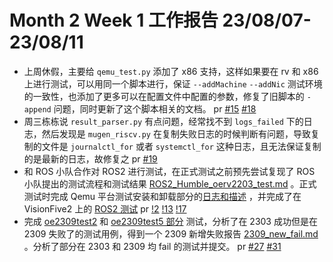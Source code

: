 # Month 2 Week 1 工作报告 23/08/07-23/08/11

+ 上周休假，主要给 ``qemu_test.py`` 添加了 x86 支持，这样如果要在 rv 和 x86 上进行测试，可以用同一个脚本进行，保证 ``--addMachine`` ``--addNic`` 测试环境的一致性，也添加了更多可以在配置文件中配置的参数，修复了旧脚本的 ``-append`` 问题，同时更新了这个脚本相关的文档。 pr [#15](https://github.com/brsf11/mugen-riscv/pull/15) [#18](https://github.com/brsf11/mugen-riscv/pull/18)
+ 周三栋栋说 ``result_parser.py`` 有点问题，经常找不到 ``logs_failed`` 下的日志，然后发现是 ``mugen_riscv.py`` 在复制失败日志的时候判断有问题，导致复制的文件是 ``journalctl_for`` 或者 ``systemctl_for`` 这种日志，且无法保证复制的是最新的日志，故修复之 pr [#19](https://github.com/brsf11/mugen-riscv/pull/19)
+ 和 ROS 小队合作对 ROS2 进行测试，在正式测试之前预先尝试复现了 ROS 小队提出的测试流程和测试结果 [ROS2_Humble_oerv2203_test.md](./ROS_test/ROS2_Humble_oerv2203_test.md) 。正式测试时完成 Qemu 平台测试安装和卸载部分的[日志和描述](https://gitee.com/yunxiangluo/open-euler-risc-v-ros2-humble/blob/master/QEMU/README.md#%E6%B5%8B%E8%AF%95%E5%AE%89%E8%A3%85%E5%92%8C%E5%8D%B8%E8%BD%BD) ，并完成了在 VisionFive2 上的 [ROS2 测试](https://gitee.com/yunxiangluo/open-euler-risc-v-ros2-humble/tree/master/VisionFive2) pr [!2](https://gitee.com/yunxiangluo/open-euler-risc-v-ros2-humble/pulls/2) [!13](https://gitee.com/yunxiangluo/open-euler-risc-v-ros2-humble/pulls/13) [!17](https://gitee.com/yunxiangluo/open-euler-risc-v-ros2-humble/pulls/17)
+ 完成 [oe2309test2](./oe2309test2) 和 [oe2309test5 部分](./oe2309test5) 测试，分析了在 2303 成功但是在 2309 失败了的测试用例，得到一个 2309 新增失败报告 [2309_new_fail.md](./oe2309test2_round1/2309_new_fail.md) 。分析了部分在 2303 和 2309 均 fail 的测试并提交。 pr [#27](https://github.com/KotorinMinami/res_list/pull/27) [#31](https://github.com/KotorinMinami/res_list/pull/31)
